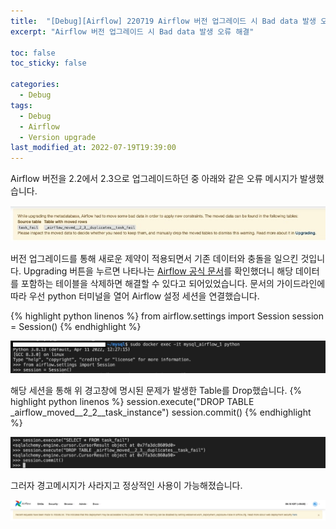 ```yaml
---
title:  "[Debug][Airflow] 220719 Airflow 버전 업그레이드 시 Bad data 발생 오류 해결"
excerpt: "Airflow 버전 업그레이드 시 Bad data 발생 오류 해결"

toc: false
toc_sticky: false

categories:
  - Debug
tags:
  - Debug
  - Airflow
  - Version upgrade
last_modified_at: 2022-07-19T19:39:00
---
```


Airflow 버전을 2.2에서 2.3으로 업그레이드하던 중 아래와 같은 오류 메시지가 발생했습니다.
<p><img src="/assets/images/22071901.jpg" /></p>

버전 업그레이드를 통해 새로운 제약이 적용되면서 기존 데이터와 충돌을 일으킨 것입니다.
Upgrading 버튼을 누르면 나타나는 <a href="https://airflow.apache.org/docs/apache-airflow/2.3.2/installation/upgrading.html"> Airflow 공식 문서</a>를 확인했더니 해당 데이터를 포함하는 테이블을 삭제하면 해결할 수 있다고 되어있었습니다. 문서의 가이드라인에 따라 우선 python 터미널을 열어 Airflow 설정 세션을 연결했습니다.

{% highlight python linenos %}
from airflow.settings import Session
session = Session()
{% endhighlight %}

<p><img src="/assets/images/22071902.jpg" /></p>

해당 세션을 통해 위 경고창에 명시된 문제가 발생한 Table를 Drop했습니다.
{% highlight python linenos %}
session.execute("DROP TABLE _airflow_moved__2_2__task_instance")
session.commit()
{% endhighlight %}

<p><img src="/assets/images/22071903.jpg" /></p>

그러자 경고메시지가 사라지고 정상적인 사용이 가능해졌습니다.
<p><img src="/assets/images/22071904.jpg" /></p>
